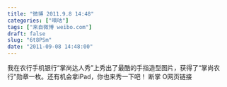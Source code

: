 ```yaml
---
title: "微博 2011.9.8 14:48"
categories: ["嘀咕"]
tags: ["来自微博 weibo.com"]
draft: false
slug: "6t8PSm"
date: "2011-09-08 14:48:00"
---
```


<p>我在农行手机银行“掌尚达人秀”上秀出了最酷的手指造型图片，获得了“掌尚农行”勋章一枚。还有机会拿iPad，你也来秀一下吧！ 断掌 O网页链接 ​​​​</p>
